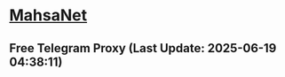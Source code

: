 
# [MahsaNet](https://t.me/mahsa_net)
## Free Telegram Proxy (Last Update: 2025-06-19 04:38:11)

    